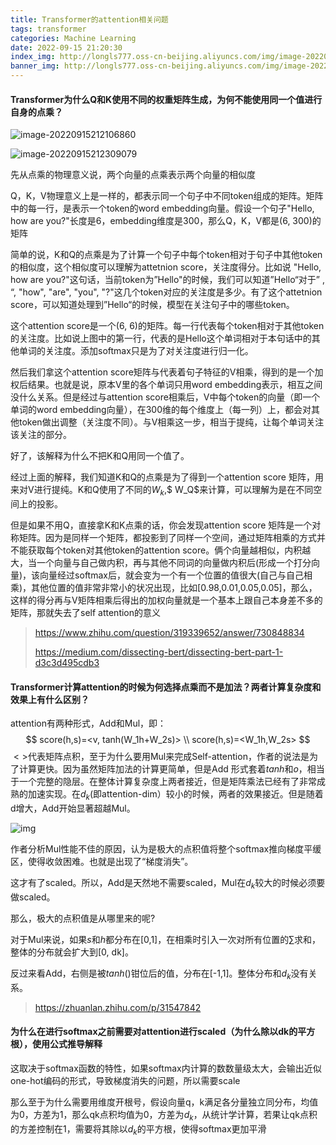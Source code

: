 ```yaml
---
title: Transformer的attention相关问题
tags: transformer
categories: Machine Learning
date: 2022-09-15 21:20:30
index_img: http://longls777.oss-cn-beijing.aliyuncs.com/img/image-20220915212106860.png
banner_img: http://longls777.oss-cn-beijing.aliyuncs.com/img/image-20220915212309079.png
---
```


#### Transformer为什么Q和K使用不同的权重矩阵生成，为何不能使用同一个值进行自身的点乘？

![image-20220915212106860](http://longls777.oss-cn-beijing.aliyuncs.com/img/image-20220915212106860.png)

![image-20220915212309079](http://longls777.oss-cn-beijing.aliyuncs.com/img/image-20220915212309079.png)

先从点乘的物理意义说，两个向量的点乘表示两个向量的相似度

Q，K，V物理意义上是一样的，都表示同一个句子中不同token组成的矩阵。矩阵中的每一行，是表示一个token的word embedding向量。假设一个句子"Hello, how are you?"长度是6，embedding维度是300，那么Q，K，V都是(6, 300)的矩阵

简单的说，K和Q的点乘是为了计算一个句子中每个token相对于句子中其他token的相似度，这个相似度可以理解为attetnion score，关注度得分。比如说 "Hello, how are you?"这句话，当前token为”Hello"的时候，我们可以知道”Hello“对于” , “, "how", "are", "you", "?"这几个token对应的关注度是多少。有了这个attetnion score，可以知道处理到”Hello“的时候，模型在关注句子中的哪些token。

这个attention score是一个(6, 6)的矩阵。每一行代表每个token相对于其他token的关注度。比如说上图中的第一行，代表的是Hello这个单词相对于本句话中的其他单词的关注度。添加softmax只是为了对关注度进行归一化。

然后我们拿这个attention score矩阵与代表着句子特征的V相乘，得到的是一个加权后结果。也就是说，原本V里的各个单词只用word embedding表示，相互之间没什么关系。但是经过与attention score相乘后，V中每个token的向量（即一个单词的word embedding向量），在300维的每个维度上（每一列）上，都会对其他token做出调整（关注度不同）。与V相乘这一步，相当于提纯，让每个单词关注该关注的部分。

好了，该解释为什么不把K和Q用同一个值了。

经过上面的解释，我们知道K和Q的点乘是为了得到一个attention score 矩阵，用来对V进行提纯。K和Q使用了不同的$W_k$,$ W_Q$来计算，可以理解为是在不同空间上的投影。

但是如果不用Q，直接拿K和K点乘的话，你会发现attention score 矩阵是一个对称矩阵。因为是同样一个矩阵，都投影到了同样一个空间，通过矩阵相乘的方式并不能获取每个token对其他token的attention score。俩个向量越相似，内积越大，当一个向量与自己做内积，再与其他不同词的向量做内积后(形成一个打分向量)，该向量经过softmax后，就会变为一个有一个位置的值很大(自己与自己相乘)，其他位置的值非常非常小的状况出现，比如[0.98,0.01,0.05,0.05]，那么，这样的得分再与V矩阵相乘后得出的加权向量就是一个基本上跟自己本身差不多的矩阵，那就失去了self attention的意义

> https://www.zhihu.com/question/319339652/answer/730848834
>
> https://medium.com/dissecting-bert/dissecting-bert-part-1-d3c3d495cdb3

#### Transformer计算attention的时候为何选择点乘而不是加法？两者计算复杂度和效果上有什么区别？

attention有两种形式，Add和Mul，即：
$$
score(h,s)=<v, tanh(W_1h+W_2s)> \\
score(h,s)=<W_1h,W_2s>
$$
$<>$代表矩阵点积，至于为什么要用Mul来完成Self-attention，作者的说法是为了计算更快。因为虽然矩阵加法的计算更简单，但是Add 形式套着$tanh$和$o$，相当于一个完整的隐层。在整体计算复杂度上两者接近，但是矩阵乘法已经有了非常成熟的加速实现。在$d_k$(即attention-dim）较小的时候，两者的效果接近。但是随着d增大，Add开始显著超越Mul。

![img](http://longls777.oss-cn-beijing.aliyuncs.com/img/v2-4ce33c847c71c3092e1a557c857369fb_1440w.jpg)



作者分析Mul性能不佳的原因，认为是极大的点积值将整个softmax推向梯度平缓区，使得收敛困难。也就是出现了“梯度消失”。

这才有了scaled。所以，Add是天然地不需要scaled，Mul在$d_k$较大的时候必须要做scaled。

那么，极大的点积值是从哪里来的呢?

对于Mul来说，如果$s$和$h$都分布在[0,1]，在相乘时引入一次对所有位置的$\sum$求和，整体的分布就会扩大到[0, dk]。

反过来看Add，右侧是被$tanh()$钳位后的值，分布在[-1,1]。整体分布和$d_k$没有关系。



> https://zhuanlan.zhihu.com/p/31547842











#### 为什么在进行softmax之前需要对attention进行scaled（为什么除以dk的平方根），使用公式推导解释

这取决于softmax函数的特性，如果softmax内计算的数数量级太大，会输出近似one-hot编码的形式，导致梯度消失的问题，所以需要scale

那么至于为什么需要用维度开根号，假设向量q，k满足各分量独立同分布，均值为0，方差为1，那么qk点积均值为0，方差为$d_k$，从统计学计算，若果让qk点积的方差控制在1，需要将其除以$d_k$的平方根，使得softmax更加平滑

